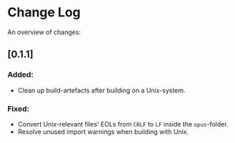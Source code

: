 # Change Log

An overview of changes:

## [0.1.1]

### **Added:**

* Clean up build-artefacts after building on a Unix-system.

### **Fixed:**
* Convert Unix-relevant files' EOLs from `CRLF` to `LF` inside the `opus`-folder.
* Resolve unused import warnings when building with Unix.
